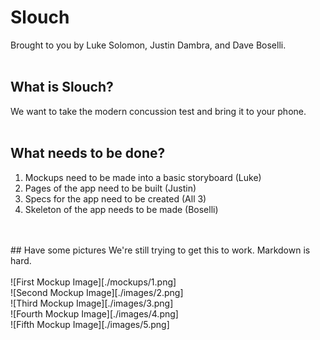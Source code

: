 # Slouch
Brought to you by Luke Solomon, Justin Dambra, and Dave Boselli.
<br>
<br>
## What is Slouch?
We want to take the modern concussion test and bring it to your phone.
<br>
<br>
## What needs to be done?
1. Mockups need to be made into a basic storyboard (Luke)
2. Pages of the app need to be built (Justin)
3. Specs for the app need to be created (All 3)
4. Skeleton of the app needs to be made (Boselli)

<br>
<br>
## Have some pictures
We're still trying to get this to work. Markdown is hard.
<br>
<br>
![First Mockup Image][./mockups/1.png]
<br>
![Second Mockup Image][./images/2.png]
<br>
![Third Mockup Image][./images/3.png]
<br>
![Fourth Mockup Image][./images/4.png]
<br>
![Fifth Mockup Image][./images/5.png]
